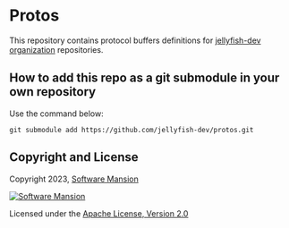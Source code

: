 # Protos

This repository contains protocol buffers definitions for [jellyfish-dev organization](https://github.com/jellyfish-dev) repositories.

## How to add this repo as a git submodule in your own repository

Use the command below:

`git submodule add https://github.com/jellyfish-dev/protos.git`

## Copyright and License

Copyright 2023, [Software Mansion](https://swmansion.com/?utm_source=git&utm_medium=readme&utm_campaign=jellyfish-protos)

[![Software Mansion](https://logo.swmansion.com/logo?color=white&variant=desktop&width=200&tag=membrane-github)](https://swmansion.com/?utm_source=git&utm_medium=readme&utm_campaign=membrane_rtc_engine)

Licensed under the [Apache License, Version 2.0](LICENSE)

